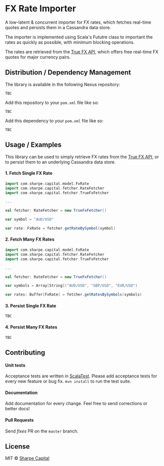 # FX Rate Importer
A low-latent & concurrent importer for FX rates, which fetches real-time quotes and persists them in a Cassandra data store.

The importer is implemented using Scala's Fututre class to important the rates as quickly as possible, with minimum blocking operations.

The rates are retrieved from the [True FX API](http://www.truefx.com/), which offers free real-time FX quotes for major currency pairs.

## Distribution / Dependency Management

The library is available in the following Nexus repository:

```
TBC
```

Add this repository to your `pom.xml` file like so:

```
TBC
```

Add this dependency to your `pom.xml` file like so:

```
TBC
```

## Usage / Examples

This library can be used to simply retrieve FX rates from the [True FX API](http://www.truefx.com/), or to persist them to an underlying Cassandra data store.

#### 1. Fetch Single FX Rate

```scala
import com.sharpe.capital.model.FxRate
import com.sharpe.capital.fetcher.RateFetcher
import com.sharpe.capital.fetcher.TrueFxFetcher

...

val fetcher: RateFetcher = new TrueFxFetcher()

var symbol = "AUD/USD"

var rate: FxRate = fetcher.getRateBySymbol(symbol)
```

#### 2. Fetch Many FX Rates

```scala
import com.sharpe.capital.model.FxRate
import com.sharpe.capital.fetcher.RateFetcher
import com.sharpe.capital.fetcher.TrueFxFetcher

...

val fetcher: RateFetcher = new TrueFxFetcher()

var symbols = Array[String]("AUD/USD", "GBP/USD", "EUR/USD")

var rates: Buffer[FxRate] = fetcher.getRatesBySymbols(symbols)
```

#### 3. Persist Single FX Rate

```
TBC
```

#### 4. Persist Many FX Rates

```
TBC
```

## Contributing

#### Unit tests
Acceptance tests are written in [ScalaTest](http://www.scalatest.org/). Please add acceptance tests for every new feature or bug fix. `mvn install` to run the test suite.  

#### Documentation
Add documentation for every change. Feel free to send corrections or better docs! 

#### Pull Requests
Send _fixes_ PR on the `master` branch.

## License
MIT © [Sharpe Capital](http://sharpecapital.co.uk)
